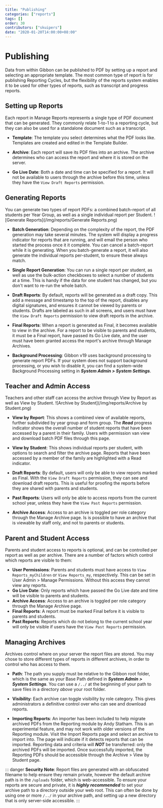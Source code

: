 ```yaml
---
title: "Publishing"
categories: ["reports"]
tags: []
order: 30
contributors: ["skuipers"]
date: "2020-01-20T14:00:00+08:00"
---
```

# Publishing

Data from within Gibbon can be published to PDF by setting up a report and selecting an appropriate template. The most common type of report is for publishing Reporting Cycles, but the flexibility of the reports system enables it to be used for other types of reports, such as transcript and progress reports.

## Setting up Reports

Each report in Manage Reports represents a single type of PDF document that can be generated. They commonly relate 1-to-1 to a reporting cycle, but they can also be used for a standalone document such as a transcript.

- **Template**: The template you select determines what the PDF looks like. Templates are created and edited in the Template Builder.

- **Archive**: Each report will save its PDF files into an archive. The archive determines who can access the report and where it is stored on the server. 

- **Go Live Date**: Both a date and time can be specified for a report. It will not be available to users through the archive before this time, unless they have the `View Draft Reports` permission.

## Generating Reports

You can generate two types of report PDFs: a combined batch-report of all students per Year Group, as well as a single individual report per Student.
  ![Generate Reports](/img/reports/Generate Reports.png)

- **Batch Generation**: Depending on the complexity of the report, the PDF generation may take several minutes. The system will display a progress indicator for reports that are running, and will email the person who started the process once it it complete. You can cancel a batch-report while it is generating. When you batch-generate a report, it will also generate the individual reports per-student, to ensure these always match. 

- **Single Report Generation**: You can run a single report per student, as well as use the bulk-action checkboxes to select a number of students at a time. This is handy if the data for one student has changed, but you don't want to re-run the whole batch.

- **Draft Reports**: By default, reports will be generated as a draft copy. This add a message and timestamp to the top of the report, disables any digital signatures, and ensures it cannot be viewed by parents or students. Drafts are labeled as such in all screens, and users must have the `View Draft Reports` permission to view draft reports in the archive.

- **Final Reports**: When a report is generated as Final, it becomes available to view in the archive. For a report to be visible to parents and students, it must be a Final report, have passed its Go Live date, and the user must have been granted access the report's archive through Manage Archives.

- **Background Processing**: Gibbon v19 uses background processing to generate report PDFs.  If your system does not support background processing, or you wish to disable it, you can find a system-wide Background Processing setting in ___System Admin > System Settings___.

## Teacher and Admin Access

Teachers and other staff can access the archive through View by Report as well as View by Student. 
  ![Archive by Student](/img/reports/Archive by Student.png)

- **View by Report**: This shows a combined view of available reports, further subdivided by year group and form group. The ___Read___ progress indicator shows the overall number of student reports that have been accessed by a parent in their family. Users with permission van view and download batch PDF files through this page.

- **View by Student**: This shows individual reports per student, with options to search and filter the archive page. Reports that have been accessed by a member of the family are highlighted with a Read indicator.

- **Draft Reports**: By default, users will only be able to view reports marked as Final. With the `View Draft Reports` permission, they can see and download draft reports. This is useful for proofing the reports before they are shared with parents and students.

- **Past Reports**: Users will only be able to access reports from the current school year, unless they have the `View Past Reports` 
permission.

- **Archive Access**: Access to an archive is toggled per role category through the Manage Archive page. Is is possible to have an archive that is viewable by staff only, and not to parents or students.

## Parent and Student Access

Parents and student access to reports is optional, and can be controlled per report as well as per archive. There are a number of factors which control which reports are visible to them:

- **User Permissions**: Parents and students must have access to `View Reports_myChildren` or `View Reports_my`, respectively. This can be set in User Admin > Manage Permissions. Without this access they cannot view any reports.
- **Go Live Date**: Only reports which have passed the Go Live date and time will be visible to parents and students.
- **Archive Access**: Access to an archive is toggled per role category through the Manage Archive page.
- **Final Reports**: A report must be marked Final before it is visible to parents and students.
- **Past Reports**: Reports which do not belong to the current school year will only be visible if users have the `View Past Reports` permission.

## Managing Archives

Archives control where on your server the report files are stored. You may chose to store different types of reports in different archives, in order to control who has access to them.

- **Path**: The path you supply must be relative to the Gibbon root folder, which is the same as your Base Path defined in ___System Admin > System Settings___. You can use a `/../` at the beginning of your path to save files in a directory *above* your root folder.

- **Visibility**: Each archive can toggle visibility by role category. This gives administrators a definitive control over who can see and download reports.

- **Importing Reports**: An importer has been included to help migrate archived PDFs from the Reporting module by Andy Statham. This is an experimental feature, and may not work with older versions of the Reporting module. Visit the Import Reports page and select an archive to import into. The page will indicate if it detects reports that can be imported. Reporting data and criteria will ___NOT___ be transferred: only the archived PDFs will be imported. Once successfully imported, the Reporting PDFs should be accessible through the Archive > View by Student page.

::: danger
**Security Note**: Report files are generated with an obfuscated filename to help ensure they remain private, however the default  archive path is in the `/uploads` folder, which is web-accessible. To ensure your reports are secure and private, it is **___highly recommended___** to set your archive path to a directory outside your web root. This can often be done by using one or more `/../` in your archive path, and setting up a new directory that is only server-side accessible.
:::

